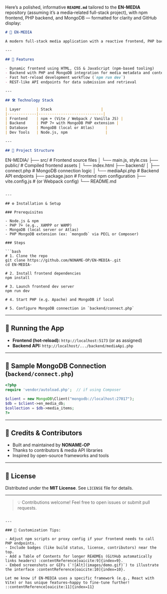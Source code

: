 Here’s a polished, informative **`README.md`** tailored to the **EN-MEDIA** repository (assuming it’s a media‑related full-stack project), with npm frontend, PHP backend, and MongoDB — formatted for clarity and GitHub display:

```markdown
# 🎥 EN‑MEDIA

A modern full-stack media application with a reactive frontend, PHP backend, and MongoDB storage. Perfect for managing, previewing, and sharing media content.

---

## 🧪 Features

- Dynamic frontend using HTML, CSS & JavaScript (npm-based tooling)
- Backend with PHP and MongoDB integration for media metadata and content
- Fast hot‑reload development workflow (`npm run dev`)
- REST-like API endpoints for data submission and retrieval

---

## 🛠 Technology Stack

| Layer       | Stack                      |
|-------------|-----------------------------|
| Frontend    | npm + (Vite / Webpack / Vanilla JS) |
| Backend     | PHP 7+ with MongoDB PHP extension |
| Database    | MongoDB (local or Atlas)     |
| Dev Tools   | Node.js, npm                 |

---

## 📁 Project Structure

```

EN-MEDIA/
├── src/                 # Frontend source files
│   └── main.js, style.css
├── public/              # Compiled frontend assets
│   └── index.html
├── backend/
│   ├── connect.php      # MongoDB connection logic
│   └── mediaApi.php     # Backend API endpoints
├── package.json         # Frontend npm configuration
├── vite.config.js       # (or Webpack config)
└── README.md

````

---

## ⚙️ Installation & Setup

### Prerequisites

- Node.js & npm  
- PHP 7+ (e.g., XAMPP or WAMP)  
- MongoDB (local server or Atlas)  
- PHP MongoDB extension (ex: `mongodb` via PECL or Composer)

### Steps

```bash
# 1. Clone the repo
git clone https://github.com/NONAME‑OP/EN‑MEDIA‑.git
cd EN‑MEDIA‑

# 2. Install frontend dependencies
npm install

# 3. Launch frontend dev server
npm run dev

# 4. Start PHP (e.g. Apache) and MongoDB if local

# 5. Configure MongoDB connection in `backend/connect.php`
````

---

## 🚀 Running the App

* **Frontend (hot-reload):** `http://localhost:5173` (or as assigned)
* **Backend API:** `http://localhost/.../backend/mediaApi.php`

---

## 📄 Sample MongoDB Connection (`backend/connect.php`)

```php
<?php
require 'vendor/autoload.php';  // if using Composer

$client = new MongoDB\Client("mongodb://localhost:27017");
$db = $client->en_media_db;
$collection = $db->media_items;
?>
```

---

## 🙌 Credits & Contributors

* Built and maintained by **NONAME‑OP**
* Thanks to contributors & media API libraries
* Inspired by open-source frameworks and tools

---

## 📄 License

Distributed under the **MIT License**.
See `LICENSE` file for details.

---

> 💡 Contributions welcome! Feel free to open issues or submit pull requests.

```

---

### 🔧 Customization Tips:

- Adjust npm scripts or proxy config if your frontend needs to call PHP endpoints.
- Include badges (like build status, license, contributors) near the top.
- Add a Table of Contents for longer READMEs (GitHub automatically links headers) :contentReference[oaicite:9]{index=9}.
- Embed screenshots or GIFs (`![Alt](images/demo.gif)`) to illustrate the interface :contentReference[oaicite:10]{index=10}.

Let me know if EN‑MEDIA uses a specific framework (e.g., React with Vite) or has unique features—happy to fine‑tune further!
::contentReference[oaicite:11]{index=11}
```
